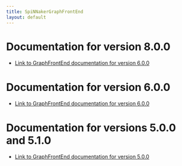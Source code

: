 ```yaml
---
title: SpiNNakerGraphFrontEnd
layout: default
---
```


# Documentation for version 8.0.0
* [Link to GraphFrontEnd documentation for version 6.0.0](/graph_front_end/8.0.0/index.html)

# Documentation for version 6.0.0

* [Link to GraphFrontEnd documentation for version 6.0.0](/graph_front_end/6.0.0/index.html)

# Documentation for versions 5.0.0 and 5.1.0

* [Link to GraphFrontEnd documentation for version 5.0.0](/graph_front_end/5.0.0/index.html)
